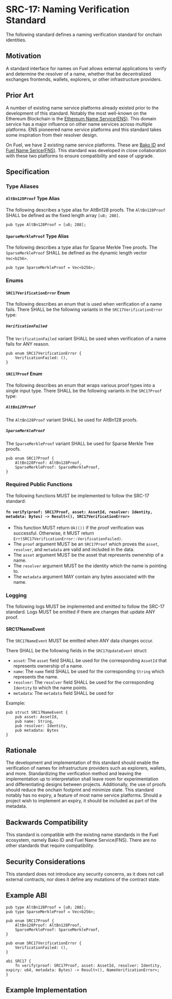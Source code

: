 # SRC-17: Naming Verification Standard

The following standard defines a naming verification standard for onchain identities. 

## Motivation

A standard interface for names on Fuel allows external applications to verify and determine the resolver of a name, whether that be decentralized exchanges frontends, wallets, explorers, or other infrastructure providers.

## Prior Art

A number of existing name service platforms already existed prior to the development of this standard. Notably the most well-known on the Ethereum Blockchain is the [Ethereum Name Service(ENS)](https://ens.domains/). This domain service has a major influence on other name services across multiple platforms. ENS pioneered name service platforms and this standard takes some inspiration from their resolver design.

On Fuel, we have 2 existing name service platforms. These are [Bako ID](https://www.bako.id/) and [Fuel Name Serice(FNS)](https://fuelname.com/). This standard was developed in close collaboration with these two platforms to ensure compatibility and ease of upgrade.

## Specification

### Type Aliases

#### `AltBn128Proof` Type Alias

The following describes a type alias for AltBn128 proofs. The `AltBn128Proof` SHALL be defined as the fixed length array `[u8; 288]`.

```sway
pub type AltBn128Proof = [u8; 288];
```

#### `SparseMerkleProof` Type Alias

The following describes a type alias for Sparse Merkle Tree proofs. The `SparseMerkleProof` SHALL be defined as the dynamic length vector  `Vec<b256>`.

```sway
pub type SparseMerkleProof = Vec<b256>;
```

### Enums

#### `SRC17VerificationError` Enum

The following describes an enum that is used when verification of a name fails. There SHALL be the following variants in the `SRC17VerificationError` type:

##### `VerificationFailed`

The `VerificationFailed` variant SHALL be used when verification of a name fails for ANY reason.

```sway
pub enum SRC17VerificationError {
    VerificationFailed: (),
}
```

#### `SRC17Proof` Enum

The following describes an enum that wraps various proof types into a single input type. There SHALL be the following variants in the `SRC17Proof` type:

##### `AltBn128Proof`

The `AltBn128Proof` variant SHALL be used for AltBn128 proofs.

##### `SparseMerkleProof` 

The `SparseMerkleProof` variant SHALL be used for Sparse Merkle Tree proofs.

```sway
pub enum SRC17Proof {
    AltBn128Proof: AltBn128Proof,
    SparseMerkleProof: SparseMerkleProof,
}
```

### Required Public Functions

The following functions MUST be implemented to follow the SRC-17 standard:

#### `fn verify(proof: SRC17Proof, asset: AssetId, resolver: Identity, metadata: Bytes) -> Result<(), SRC17VerificationError>`

- This function MUST return `Ok(())` if the proof verification was successful. Otherwise, it MUST return `Err(SRC17VerificationError::VerificationFailed)`.
- The `proof` argument MUST be an `SRC17Proof` which proves the `asset`, `resolver`, and `metadata` are valid and included in the data.
- The `asset` argument MUST be the asset that represents ownership of a name.
- The `resolver` argument MUST be the identity which the name is pointing to.
- The `metadata` argument MAY contain any bytes associated with the name.

### Logging

The following logs MUST be implemented and emitted to follow the SRC-17 standard. Logs MUST be emitted if there are changes that update ANY proof.

#### SRC17NameEvent

The `SRC17NameEvent` MUST be emitted when ANY data changes occur.

There SHALL be the following fields in the `SRC17UpdateEvent` struct:

* `asset`: The `asset` field SHALL be used for the corresponding `AssetId` that represents ownership of a name.
* `name`: The `name` field SHALL be used for the corresponding `String` which represents the name.
* `resolver`: The `resolver` field SHALL be used for the corresponding `Identity` to which the name points.
* `metadata`: The `metadata` field SHALL be used for 

Example:

```sway
pub struct SRC17NameEvent {
    pub asset: AssetId,
    pub name: String,
    pub resolver: Identity,
    pub metadata: Bytes
}
```

## Rationale

The development and implementation of this standard should enable the verification of names for infrastructure providers such as explorers, wallets, and more. Standardizing the verification method and leaving the implementation up to interpretation shall leave room for experimentation and differentiating designs between projects. Additionally, the use of proofs should reduce the onchain footprint and minimize state. This standard notably has no expiry, a feature of most name service platforms. Should a project wish to implement an expiry, it should be included as part of the metadata.

## Backwards Compatibility

This standard is compatible with the existing name standards in the Fuel ecosystem, namely Bako ID and Fuel Name Service(FNS). There are no other standards that require compatibility.

## Security Considerations

This standard does not introduce any security concerns, as it does not call external contracts, nor does it define any mutations of the contract state.

## Example ABI

```sway
pub type AltBn128Proof = [u8; 288];
pub type SparseMerkleProof = Vec<b256>;

pub enum SRC17Proof {
    AltBn128Proof: AltBn128Proof,
    SparseMerkleProof: SparseMerkleProof,
}

pub enum SRC17VerificationError {
    VerificationFailed: (),
}

abi SRC17 {
    fn verify(proof: SRC17Proof, asset: AssetId, resolver: Identity, expiry: u64, metadata: Bytes) -> Result<(), NameVerificationError>;
}
```

## Example Implementation

